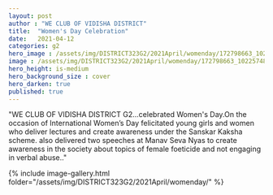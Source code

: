 ```yaml
---
layout: post
author : "WE CLUB OF VIDISHA DISTRICT"
title:  "Women's Day Celebration"
date:   2021-04-12
categories: g2
hero_image : /assets/img/DISTRICT323G2/2021April/womenday/172798663_10225748906140257_6318539732548718124_n.jpg
image : /assets/img/DISTRICT323G2/2021April/womenday/172798663_10225748906140257_6318539732548718124_n.jpg
hero_height: is-medium
hero_background_size : cover
hero_darken: true
published: true
---
```


"WE CLUB OF VIDISHA DISTRICT G2...celebrated Women's Day.On the occasion of International Women’s Day felicitated young girls and women who deliver lectures and create awareness under the Sanskar Kaksha scheme. also delivered two speeches at Manav Seva Nyas to create awareness in the society about topics of female foeticide and not engaging in verbal abuse.."


{% include image-gallery.html folder="/assets/img/DISTRICT323G2/2021April/womenday/" %}